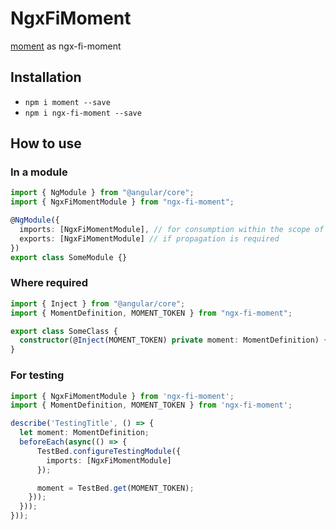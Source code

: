 # NgxFiMoment

[moment](https://momentjs.com/) as ngx-fi-moment

## Installation

- `npm i moment --save`
- `npm i ngx-fi-moment --save`

## How to use

### In a module

```typescript
import { NgModule } from "@angular/core";
import { NgxFiMomentModule } from "ngx-fi-moment";

@NgModule({
  imports: [NgxFiMomentModule], // for consumption within the scope of the module
  exports: [NgxFiMomentModule] // if propagation is required
})
export class SomeModule {}
```

### Where required

```typescript
import { Inject } from "@angular/core";
import { MomentDefinition, MOMENT_TOKEN } from "ngx-fi-moment";

export class SomeClass {
  constructor(@Inject(MOMENT_TOKEN) private moment: MomentDefinition) {}
}
```

### For testing

```typescript
import { NgxFiMomentModule } from 'ngx-fi-moment';
import { MomentDefinition, MOMENT_TOKEN } from 'ngx-fi-moment';

describe('TestingTitle', () => {
  let moment: MomentDefinition;
  beforeEach(async(() => {
      TestBed.configureTestingModule({
        imports: [NgxFiMomentModule]
      });

      moment = TestBed.get(MOMENT_TOKEN);
    }));
  }));
}));
```
